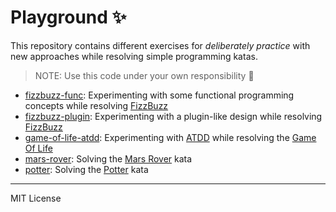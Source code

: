 # Playground ✨

This repository contains different exercises for _deliberately practice_ with new approaches while resolving simple programming katas.

> NOTE: Use this code under your own responsibility 🙂

- [fizzbuzz-func](fizzbuzz-func): Experimenting with some functional programming concepts while resolving [FizzBuzz][fizzbuzz]
- [fizzbuzz-plugin](fizzbuzz-plugin): Experimenting with a plugin-like design while resolving [FizzBuzz][fizzbuzz]
- [game-of-life-atdd](game-of-life-atdd): Experimenting with [ATDD][atdd] while resolving the [Game Of Life][gameoflife]
- [mars-rover](mars-rover): Solving the [Mars Rover][marsrover] kata
- [potter](potter): Solving the [Potter][potter] kata

---

MIT License

[fizzbuzz]: http://codingdojo.org/kata/FizzBuzz/
[atdd]: https://en.wikipedia.org/wiki/Acceptance_test%E2%80%93driven_development
[gameoflife]: http://codingdojo.org/kata/GameOfLife/
[marsrover]: https://katalyst.codurance.com/mars-rover
[potter]: https://codingdojo.org/kata/Potter/
